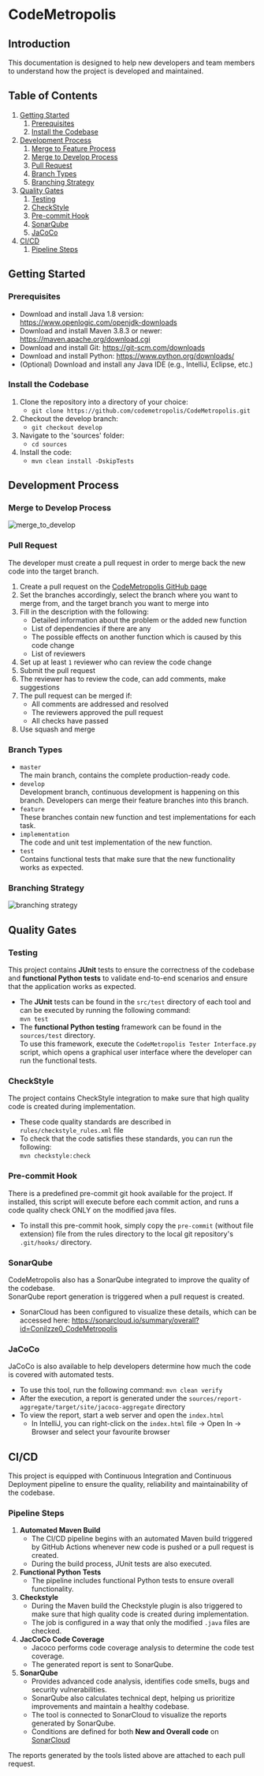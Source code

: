 # CodeMetropolis
## Introduction  
This documentation is designed to help new developers and team members to understand how
the project is developed and maintained.

## Table of Contents
1. [Getting Started](#getting-started)
   1. [Prerequisites](#prerequisites)
   2. [Install the Codebase](#install-the-codebase)
2. [Development Process](#development-process)
   1. [Merge to Feature Process](#merge-to-feature-process)
   2. [Merge to Develop Process](#merge-to-develop-process)
   3. [Pull Request](#pull-request)
   4. [Branch Types](#branch-types)
   5. [Branching Strategy](#branching-strategy)
3. [Quality Gates](#quality-gates)
   1. [Testing](#testing)
   2. [CheckStyle](#checkstyle)
   3. [Pre-commit Hook](#pre-commit-hook)
   4. [SonarQube](#sonarqube)
   5. [JaCoCo](#jacoco)
4. [CI/CD](#cicd)
   1. [Pipeline Steps](#pipeline-steps)

## Getting Started
### Prerequisites
* Download and install Java 1.8 version: https://www.openlogic.com/openjdk-downloads
* Download and install Maven 3.8.3 or newer: https://maven.apache.org/download.cgi
* Download and install Git: https://git-scm.com/downloads
* Download and install Python: https://www.python.org/downloads/
* (Optional) Download and install any Java IDE (e.g., IntelliJ, Eclipse, etc.) 

### Install the Codebase
1. Clone the repository into a directory of your choice:
   * ```git clone https://github.com/codemetropolis/CodeMetropolis.git```
2. Checkout the develop branch:
   * ```git checkout develop```
3. Navigate to the 'sources' folder:
   * ```cd sources```
4. Install the code:
   * ```mvn clean install -DskipTests```

## Development Process
### Merge to Develop Process
![merge_to_develop](docs/merge_to_develop.svg)

### Pull Request
The developer must create a pull request in order to merge back the new code
into the target branch.
1. Create a pull request on the [CodeMetropolis GitHub page](https://github.com/Conilzze0/CodeMetropolis)
2. Set the branches accordingly, select the branch where you want to merge from,
and the target branch you want to merge into
3. Fill in the description with the following:
   * Detailed information about the problem or the added new function
   * List of dependencies if there are any
   * The possible effects on another function which is caused by this code change
   * List of reviewers
4. Set up at least `1` reviewer who can review the code change
5. Submit the pull request
6. The reviewer has to review the code, can add comments, make suggestions
7. The pull request can be merged if:
   * All comments are addressed and resolved
   * The reviewers approved the pull request
   * All checks have passed
8. Use squash and merge

### Branch Types
* `master`  
    The main branch, contains the complete production-ready code.
* `develop`  
    Development branch, continuous development is happening on this branch. Developers
    can merge their feature branches into this branch.
* `feature`  
    These branches contain new function and test implementations for each task.
* `implementation`  
    The code and unit test implementation of the new function.
* `test`  
    Contains functional tests that make sure that the new functionality works as expected.

### Branching Strategy
![branching strategy](docs/branching_strategy.svg)

## Quality Gates
### Testing
This project contains **JUnit** tests to ensure the correctness of the codebase and **functional Python tests**
to validate end-to-end scenarios and ensure that the application works as expected.
* The **JUnit** tests can be found in the `src/test` directory of each tool and can be
  executed by running the following command:  
  ```mvn test```
* The **functional Python testing** framework can be found in the `sources/test` directory.  
To use this framework, execute the `CodeMetropolis Tester Interface.py` script, which
opens a graphical user interface where the developer can run the functional tests.

### CheckStyle
The project contains CheckStyle integration to make sure that high quality code
is created during implementation. 
* These code quality standards are described in `rules/checkstyle_rules.xml` file
* To check that the code satisfies these standards, you can run the following:  
  ```mvn checkstyle:check```

### Pre-commit Hook
There is a predefined pre-commit git hook available for the project. If installed, this script
will execute before each commit action, and runs a code quality check ONLY on the modified java files.  
* To install this pre-commit hook, simply copy the `pre-commit` (without file extension) file from the rules
directory to the local git repository's `.git/hooks/` directory.

### SonarQube
CodeMetropolis also has a SonarQube integrated to improve the quality of the codebase.  
SonarQube report generation is triggered when a pull request is created.
* SonarCloud has been configured to visualize these details, which can be accessed here:
https://sonarcloud.io/summary/overall?id=Conilzze0_CodeMetropolis

### JaCoCo
JaCoCo is also available to help developers determine how much the code is covered with automated tests.  
* To use this tool, run the following command:
  `mvn clean verify`
* After the execution, a report is generated under the `sources/report-aggregate/target/site/jacoco-aggregate` directory
* To view the report, start a web server and open the `index.html`
  * In IntelliJ, you can right-click on the `index.html` file -> Open In -> Browser and select your favourite browser

## CI/CD
This project is equipped with Continuous Integration and Continuous Deployment pipeline to ensure
the quality, reliability and maintainability of the codebase.

### Pipeline Steps
1. **Automated Maven Build**
   * The CI/CD pipeline begins with an automated Maven build triggered by GitHub Actions
   whenever new code is pushed or a pull request is created.
   * During the build process, JUnit tests are also executed. 
2. **Functional Python Tests**
   * The pipeline includes functional Python tests to ensure overall functionality.
3. **Checkstyle**
   * During the Maven build the Checkstyle plugin is also triggered to make sure that high quality code
     is created during implementation.
   * The job is configured in a way that only the modified `.java` files are checked.
4. **JacCoCo Code Coverage**
   * Jacoco performs code coverage analysis to determine the code test coverage.
   * The generated report is sent to SonarQube.
5. **SonarQube**
   * Provides advanced code analysis, identifies code smells, bugs and security vulnerabilities.
   * SonarQube also calculates technical dept, helping us prioritize improvements and maintain a healthy codebase.
   * The tool is connected to SonarCloud to visualize the reports generated by SonarQube.
   * Conditions are defined for both **New and Overall code** on [SonarCloud](https://sonarcloud.io/project/overview?id=Conilzze0_CodeMetropolis)
        

The reports generated by the tools listed above are attached to each pull request.
